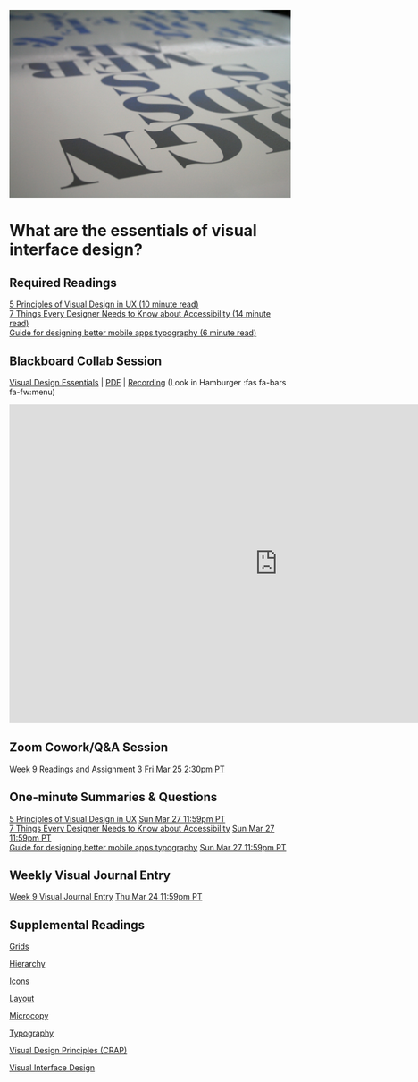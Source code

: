 ![Type on Page](images/4762082009_e0754cd5c3_b.jpg ':class=banner-image')

# What are the essentials of visual interface design?

## Required Readings  
[5 Principles of Visual Design in UX (10 minute read)](https://www.nngroup.com/articles/principles-visual-design/)  
[7 Things Every Designer Needs to Know about Accessibility (14 minute read)](https://medium.com/salesforce-ux/7-things-every-designer-needs-to-know-about-accessibility-64f105f0881b)  
[Guide for designing better mobile apps typography (6 minute read)](https://uxdesign.cc/guide-for-designing-better-mobile-apps-typography-5796495ef86f)  

## Blackboard Collab Session
[Visual Design Essentials](https://docs.google.com/presentation/d/e/2PACX-1vQO6xU4TI3OR2xpSYtMKaSm1fjLDiRfGirkM5A2c1SBSAPYtZKwn9jCbH1JxzA5MHXQPrTUtNkHXurr/pub?start=false&loop=false&delayms=3000) | [PDF](https://canvas.sfu.ca/courses/67116/files/folder/Downloads/Slides%20PDFs/Mini-Lectures%20and%20Activities/Week-09) | [Recording](https://canvas.sfu.ca/courses/67116/external_tools/3544) (Look in Hamburger :fas fa-bars fa-fw:menu)  

<div class="video-container-16by9"><iframe src="https://docs.google.com/presentation/d/e/2PACX-1vQO6xU4TI3OR2xpSYtMKaSm1fjLDiRfGirkM5A2c1SBSAPYtZKwn9jCbH1JxzA5MHXQPrTUtNkHXurr/embed?start=false&loop=false&delayms=3000" frameborder="0" width="960" height="569" allowfullscreen="true" mozallowfullscreen="true" webkitallowfullscreen="true"></iframe></div>

## Zoom Cowork/Q&A Session
Week 9 Readings and Assignment 3 <span class='badge'> [Fri Mar 25 2:30pm PT](https://www.timeanddate.com/worldclock/fixedtime.html?msg=CMPT-363+Zoom+Cowork+and+Q%26A&iso=20220325T1430&p1=256&am=50)</span>   

## One-minute Summaries & Questions
[5 Principles of Visual Design in UX](https://canvas.sfu.ca/courses/67116/assignments/710567) <span class='badge'> [Sun Mar 27 11:59pm PT](https://www.timeanddate.com/worldclock/fixedtime.html?msg=One-minute+Summaries+for+Week+12+Due+Date&iso=20220327T235900&p1=256)</span>  
[7 Things Every Designer Needs to Know about Accessibility](https://canvas.sfu.ca/courses/67116/assignments/710568) <span class='badge'> [Sun Mar 27 11:59pm PT](https://www.timeanddate.com/worldclock/fixedtime.html?msg=One-minute+Summaries+for+Week+12+Due+Date&iso=20220327T235900&p1=256)</span>  
[Guide for designing better mobile apps typography](https://canvas.sfu.ca/courses/67116/assignments/710572) <span class='badge'> [Sun Mar 27 11:59pm PT](https://www.timeanddate.com/worldclock/fixedtime.html?msg=One-minute+Summaries+for+Week+12+Due+Date&iso=20220327T235900&p1=256)</span>

## Weekly Visual Journal Entry
[Week 9 Visual Journal Entry](https://canvas.sfu.ca/courses/67116/assignments/662765) <span class='badge'> [Thu Mar 24 11:59pm PT](https://www.timeanddate.com/worldclock/fixedtime.html?msg=CMPT-363+Week+12+Visual+Journal+Entry+Due+Date&iso=20220324T235900)</span>  

## Supplemental Readings  

[Grids](ux-techniques-guide/05.what-are-the-essentials-of-visual-design/grids.md ':include')

[Hierarchy](ux-techniques-guide/05.what-are-the-essentials-of-visual-design/hierarchy.md ':include')

[Icons](ux-techniques-guide/05.what-are-the-essentials-of-visual-design/icons.md ':include')

[Layout](ux-techniques-guide/05.what-are-the-essentials-of-visual-design/layout.md ':include')

[Microcopy](ux-techniques-guide/05.what-are-the-essentials-of-visual-design/microcopy.md ':include')

[Typography](ux-techniques-guide/05.what-are-the-essentials-of-visual-design/typography.md ':include')

[Visual Design Principles (CRAP)](ux-techniques-guide/05.what-are-the-essentials-of-visual-design/visual-design-principles.md ':include')

[Visual Interface Design](ux-techniques-guide/05.what-are-the-essentials-of-visual-design/visual-interface-design.md ':include')
